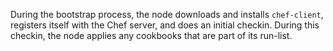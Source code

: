 During the bootstrap process, the node downloads and installs `chef-client`, registers itself with the Chef server, and does an initial checkin. During this checkin, the node applies any cookbooks that are part of its run-list.
